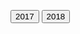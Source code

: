<script>
function seventeen() {
   var x = document.getElementById("2017");
    if (x.style.display === "none") {
        x.style.display = "block";
    } else {
        x.style.display = "none";
    }
}
function eightteen() {
	var x = document.getElementById("2018");
    if (x.style.display === "none") {
        x.style.display = "block";
    } else {
        x.style.display = "none";
    }
}
</script>

<button onclick="seventeen(); eightteen();">2017</button>
<button onclick="eightteen(); seventeen();">2018</button>

<div id="2017" style="display: none;">
<h4>
<a href="plusfeb17.html"><B> Free PS+ Games February 2017</B> </a>
</h4>
<h4>
<a href="plusmar17.html"><B> Free PS+ Games March 2017</B> </a>
</h4>
<h4>
<a href="plusapril17.html"><B> Free PS+ Games April 2017</B> </a>
</h4>
<h4>
<a href="plusmay17.html"><B> Free PS+ Games May 2017</B> </a>
</h4>
<h4>
<a href="plusjune17.html"><B> Free PS+ Games June 2017</B> </a>
</h4>
<h4>
<a href="plusjuly17.html"><B> Free PS+ Games July 2017</B> </a>
</h4>
<h4>
<a href="plusaug17.html"><B> Free PS+ Games August 2017</B> </a>
</h4>
<h4>
<a href="plussep17.html"><B> Free PS+ Games September 2017</B> </a>
</h4>
<h4>
<a href="plusoct17.html"><B> Free PS+ Games October 2017</B> </a>
</h4>
<h4>
<a href="plusnov17.html"><B> Free PS+ Games November 2017</B> </a>
</h4>
<h4>
<a href="plusdec17.html"><B> Free PS+ Games December 2017</B> </a>
</h4>

<div id="2018">
<h4>
<a href="plusjan18.html"><B> Free PS+ Games January 2018</B> </a>
</h4>
<h4>
<a href="plusfeb18.html"><B> Free PS+ Games February 2018</B> </a>
</h4>
<h4>
<a href="plusmar18.html"><B> Free PS+ Games March 2018</B> </a>
</h4>
<h4>
<a href="plusapril18.html"><B> Free PS+ Games April 2018</B> </a>
</h4>
<h4>
<a href="plusmay18.html"><B> Free PS+ Games May 2018</B> </a>
</h4>
<h4>
<a href="plusjune18.html"><B> Free PS+ Games June 2018</B> </a>
</h4>
<h4>
<a href="plusjuly18.html"><B> Free PS+ Games July 2018</B> </a>
</h4>
<h4>
<a href="plusaug18.html"><B> Free PS+ Games August 2018</B> </a>
</h4>
<h4>
<a href="plussep18.html"><B> Free PS+ Games September 2018</B> </a>
</h4>
<h4>
<a href="pluspoct18.html"><B> Free PS+ Games October 2018</B> </a>
</h4>
